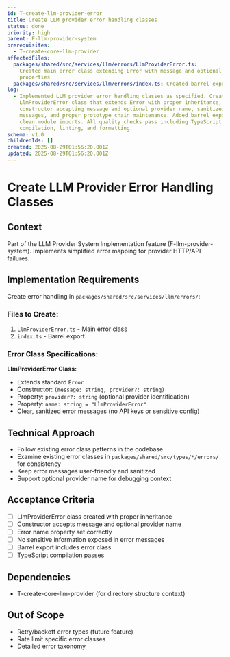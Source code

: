 ```yaml
---
id: T-create-llm-provider-error
title: Create LLM provider error handling classes
status: done
priority: high
parent: F-llm-provider-system
prerequisites:
  - T-create-core-llm-provider
affectedFiles:
  packages/shared/src/services/llm/errors/LlmProviderError.ts:
    Created main error class extending Error with message and optional provider
    properties
  packages/shared/src/services/llm/errors/index.ts: Created barrel export for the error classes
log:
  - Implemented LLM provider error handling classes as specified. Created
    LlmProviderError class that extends Error with proper inheritance,
    constructor accepting message and optional provider name, sanitized error
    messages, and proper prototype chain maintenance. Added barrel export for
    clean module imports. All quality checks pass including TypeScript
    compilation, linting, and formatting.
schema: v1.0
childrenIds: []
created: 2025-08-29T01:56:20.001Z
updated: 2025-08-29T01:56:20.001Z
---
```


# Create LLM Provider Error Handling Classes

## Context

Part of the LLM Provider System Implementation feature (F-llm-provider-system). Implements simplified error mapping for provider HTTP/API failures.

## Implementation Requirements

Create error handling in `packages/shared/src/services/llm/errors/`:

### Files to Create:

1. `LlmProviderError.ts` - Main error class
2. `index.ts` - Barrel export

### Error Class Specifications:

**LlmProviderError Class:**

- Extends standard `Error`
- Constructor: `(message: string, provider?: string)`
- Property: `provider?: string` (optional provider identification)
- Property: `name: string = "LlmProviderError"`
- Clear, sanitized error messages (no API keys or sensitive config)

## Technical Approach

- Follow existing error class patterns in the codebase
- Examine existing error classes in `packages/shared/src/types/*/errors/` for consistency
- Keep error messages user-friendly and sanitized
- Support optional provider name for debugging context

## Acceptance Criteria

- [ ] LlmProviderError class created with proper inheritance
- [ ] Constructor accepts message and optional provider name
- [ ] Error name property set correctly
- [ ] No sensitive information exposed in error messages
- [ ] Barrel export includes error class
- [ ] TypeScript compilation passes

## Dependencies

- T-create-core-llm-provider (for directory structure context)

## Out of Scope

- Retry/backoff error types (future feature)
- Rate limit specific error classes
- Detailed error taxonomy

